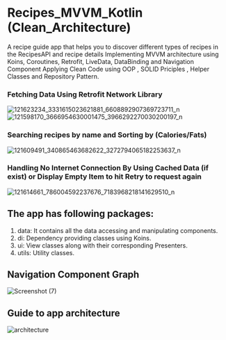 # Recipes_MVVM_Kotlin (Clean_Architecture)

A recipe guide app that helps you to discover different types of recipes in the RecipesAPI and recipe details
Implementing MVVM architecture using Koins, Coroutines, Retrofit, LiveData, DataBinding and Navigation Component
Applying Clean Code using OOP , SOLID Priciples , Helper Classes and Repository Pattern.

### Fetching Data Using Retrofit Network Library
![121623234_3331615023621881_6608892907369723711_n](https://user-images.githubusercontent.com/39988066/96204928-ca97ed80-0f65-11eb-8a49-68565042a9c1.jpg)
![121598170_3666954630001475_3966292270030200197_n](https://user-images.githubusercontent.com/39988066/96204945-cf5ca180-0f65-11eb-8cf3-3cd128bcec67.jpg)

### Searching recipes by name and Sorting by (Calories/Fats)
![121609491_340865463682622_3272794065182253637_n](https://user-images.githubusercontent.com/39988066/96204956-d5eb1900-0f65-11eb-9826-11b6ead45eea.jpg)

### Handling No Internet Connection By Using Cached Data (if exist) or Display Empty Item to hit Retry to request again
![121614661_786004592237676_7183968218141629510_n](https://user-images.githubusercontent.com/39988066/96204966-d8e60980-0f65-11eb-8e46-67d6bee56d62.jpg)

## The app has following packages:
1. data: It contains all the data accessing and manipulating components.
2. di: Dependency providing classes using Koins.
3. ui: View classes along with their corresponding Presenters.
4. utils: Utility classes.

## Navigation Component Graph
![Screenshot (7)](https://user-images.githubusercontent.com/39988066/96204984-de435400-0f65-11eb-8971-1eaa0f6d949e.png)

## Guide to app architecture
![architecture](https://user-images.githubusercontent.com/39988066/74880974-1661ab00-5375-11ea-9386-fb66e57e1018.png)
